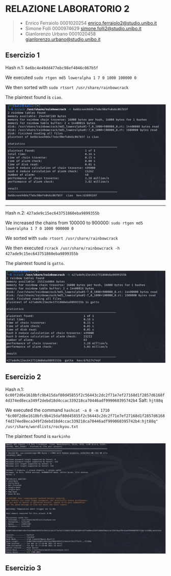 # RELAZIONE LABORATORIO 2

> - Enrico Ferraiolo 0001020254 enrico.ferraiolo2@studio.unibo.it
> - Simone Folli 0000974629 simone.folli2@studio.unibo.it
> - Gianlorenzo Urbano 0001020458 gianlorenzo.urbano@studio.unibo.it

## Esercizio 1

Hash n.1: `6e6bc4e49dd477ebc98ef4046c067b5f`

We executed `sudo rtgen md5 loweralpha 1 7 0 1000 100000 0`

We then sorted with `sudo rtsort /usr/share/rainbowcrack`

The plaintext found is `ciao`.

![alt text](images/image.png)

<hr>

Hash n.2: `427ade9c15ec643751860eba9899355b`

We increased the chains from 100000 to 900000: `sudo rtgen md5 loweralpha 1 7 0 1000 900000 0`

We sorted with `sudo rtsort /usr/share/rainbowcrack`

We then executed `rcrack /usr/share/rainbowcrack -h 427ade9c15ec643751860eba9899355b`

The plaintext found is `gatto`.

![alt text](images/image2.png)

## Esercizio 2

Hash n.1:  `6c00f2d6e1610bfc9b415daf80d45855f2c56443c2dc2f71e7ef27168d1f2857d6168f4d374ed8eca349f2debd18d4ccac339218ca70446adf999060395742b4`
Salt: `hjt88q`

We executed the command `hashcat -a 0 -m 1710 "6c00f2d6e1610bfc9b415daf80d45855f2c56443c2dc2f71e7ef27168d1f2857d6168f4d374ed8eca349f2debd18d4ccac339218ca70446adf999060395742b4:hjt88q" /usr/share/wordlists/rockyou.txt `

The plaintext found is `markinho`

![alt text](images/image3.png)

## Esercizio 3

